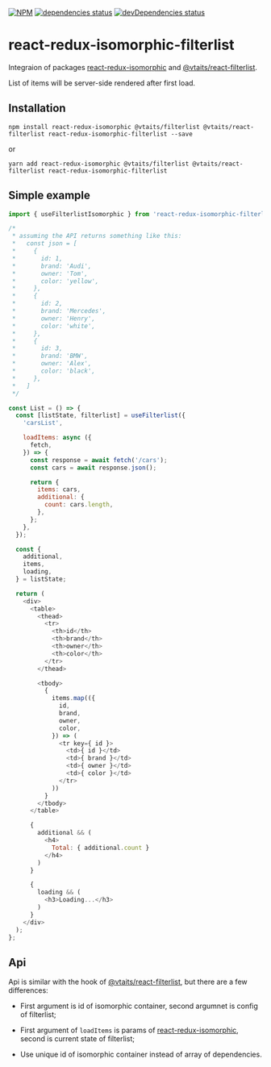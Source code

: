 [![NPM](https://img.shields.io/npm/v/react-redux-isomorphic-filterlist.svg)](https://www.npmjs.com/package/react-redux-isomorphic-filterlist)
[![dependencies status](https://david-dm.org/vtaits/react-redux-isomorphic/status.svg?path=packages/react-redux-isomorphic-filterlist)](https://david-dm.org/vtaits/react-redux-isomorphic?path=packages/react-redux-isomorphic-filterlist)
[![devDependencies status](https://david-dm.org/vtaits/react-redux-isomorphic/dev-status.svg?path=packages/react-redux-isomorphic-filterlist)](https://david-dm.org/vtaits/react-redux-isomorphic?path=packages/react-redux-isomorphic-filterlist&type=dev)

# react-redux-isomorphic-filterlist

Integraion of packages [react-redux-isomorphic](https://github.com/vtaits/react-redux-isomorphic/tree/master/packages/react-redux-isomorphic) and [@vtaits/react-filterlist](https://github.com/vtaits/filterlist/tree/master/packages/react-filterlist).

List of items will be server-side rendered after first load.

## Installation

```
npm install react-redux-isomorphic @vtaits/filterlist @vtaits/react-filterlist react-redux-isomorphic-filterlist --save
```

or

```
yarn add react-redux-isomorphic @vtaits/filterlist @vtaits/react-filterlist react-redux-isomorphic-filterlist
```

## Simple example

```javascript
import { useFilterlistIsomorphic } from 'react-redux-isomorphic-filterlist';

/*
 * assuming the API returns something like this:
 *   const json = [
 *     {
 *       id: 1,
 *       brand: 'Audi',
 *       owner: 'Tom',
 *       color: 'yellow',
 *     },
 *     {
 *       id: 2,
 *       brand: 'Mercedes',
 *       owner: 'Henry',
 *       color: 'white',
 *     },
 *     {
 *       id: 3,
 *       brand: 'BMW',
 *       owner: 'Alex',
 *       color: 'black',
 *     },
 *   ]
 */

const List = () => {
  const [listState, filterlist] = useFilterlist({
    'carsList',

    loadItems: async ({
      fetch,
    }) => {
      const response = await fetch('/cars');
      const cars = await response.json();

      return {
        items: cars,
        additional: {
          count: cars.length,
        },
      };
    },
  });

  const {
    additional,
    items,
    loading,
  } = listState;

  return (
    <div>
      <table>
        <thead>
          <tr>
            <th>id</th>
            <th>brand</th>
            <th>owner</th>
            <th>color</th>
          </tr>
        </thead>

        <tbody>
          {
            items.map(({
              id,
              brand,
              owner,
              color,
            }) => (
              <tr key={ id }>
                <td>{ id }</td>
                <td>{ brand }</td>
                <td>{ owner }</td>
                <td>{ color }</td>
              </tr>
            ))
          }
        </tbody>
      </table>

      {
        additional && (
          <h4>
            Total: { additional.count }
          </h4>
        )
      }

      {
        loading && (
          <h3>Loading...</h3>
        )
      }
    </div>
  );
};
```

## Api

Api is similar with the hook of [@vtaits/react-filterlist](https://github.com/vtaits/filterlist/tree/master/packages/react-filterlist), but there are a few differences:

- First argument is id of isomorphic container, second argumnet is config of filterlist;

- First argument of `loadItems` is params of [react-redux-isomorphic](https://github.com/vtaits/react-redux-isomorphic/tree/master/packages/react-redux-isomorphic), second is current state of filterlist;

- Use unique id of isomorphic container instead of array of dependencies.
